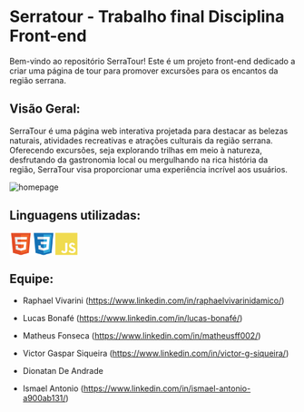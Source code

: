 # Serratour - Trabalho final Disciplina Front-end

Bem-vindo ao repositório SerraTour! Este é um projeto front-end dedicado a criar uma página de tour para promover excursões para os encantos da região serrana.

## Visão Geral:

SerraTour é uma página web interativa projetada para destacar as belezas naturais, atividades recreativas e atrações culturais da região serrana. Oferecendo excursões, seja explorando trilhas em meio à natureza, desfrutando da gastronomia local ou mergulhando na rica história da região, SerraTour visa proporcionar uma experiência incrível aos usuários.

![homepage](https://github.com/RaphaelDamico/projeto-final-frontend-essencial/assets/161900921/1b8e357a-2750-458d-a1fd-97d0cd61763c)


## Linguagens utilizadas:
<div style= "display: flex">
 <img align="center" alt="bn-HTML" height="40" width="40" src="https://raw.githubusercontent.com/devicons/devicon/master/icons/html5/html5-original.svg"> 
 <img align="center" alt="bn-CSS" height="40" width="40" src="https://raw.githubusercontent.com/devicons/devicon/master/icons/css3/css3-original.svg">
 <img align="center" alt="bn-Js" height="40" width="40" src="https://raw.githubusercontent.com/devicons/devicon/master/icons/javascript/javascript-plain.svg"> 
</div>

## Equipe: 

 - Raphael Vivarini (https://www.linkedin.com/in/raphaelvivarinidamico/)

 - Lucas Bonafé (https://www.linkedin.com/in/lucas-bonafé/)

 - Matheus Fonseca (https://www.linkedin.com/in/matheusff002/)

 - Victor Gaspar Siqueira (https://www.linkedin.com/in/victor-g-siqueira/)

 - Dionatan De Andrade 

 - Ismael Antonio (https://www.linkedin.com/in/ismael-antonio-a900ab131/)
